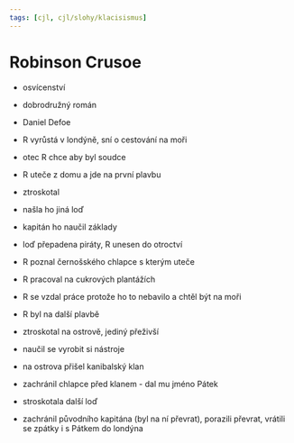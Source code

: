 ```yaml
---
tags: [cjl, cjl/slohy/klacisismus]
---
```

# Robinson Crusoe
- osvícenství
- dobrodružný román
- Daniel Defoe


- R vyrůstá v londýně, sní o cestování na moři
- otec R chce aby byl soudce
- R uteče z domu a jde na první plavbu
- ztroskotal
- našla ho jiná loď
- kapitán ho naučil základy
- loď přepadena piráty, R unesen do otroctví
- R poznal černošského chlapce s kterým uteče 
- R pracoval na cukrových plantážích
- R se vzdal práce protože ho to nebavilo a chtěl být na moři
- R byl na další plavbě
- ztroskotal na ostrově, jediný přeživší
- naučil se vyrobit si nástroje
- na ostrova přišel kanibalský klan
- zachránil chlapce před klanem - dal mu jméno Pátek 
- stroskotala další loď
- zachránil původního kapitána (byl na ní převrat), porazili převrat, vrátili se zpátky i s Pátkem do londýna

